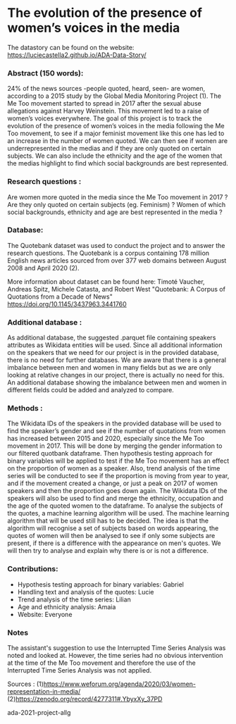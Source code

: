 # The evolution of the presence of women’s voices in the media

The datastory can be found on the website: https://luciecastella2.github.io/ADA-Data-Story/

### Abstract  (150 words):

24% of the news sources -people quoted, heard, seen- are women, according to a 2015 study by the Global Media Monitoring Project (1).
The Me Too movement started to spread in 2017 after the sexual abuse allegations against Harvey Weinstein. This movement led to a raise of women’s voices everywhere.
The goal of this project is to track the evolution of the presence of women’s voices in the media following the Me Too movement, to see if a major feminist movement like this one has led to an increase in the number of women quoted. We can then see if women are underrepresented in the medias and if they are only quoted on certain subjects. We can also include the ethnicity and the age of the women that the medias highlight to find which social backgrounds are best represented.

### Research questions : 
Are women more quoted in the media since the Me Too movement in 2017 ? Are they only quoted on certain subjects (eg. Feminism) ? Women of which social backgrounds, ethnicity and age are best represented in the media ?

### Database:
The Quotebank dataset was used to conduct the project and to answer the research questions. The Quotebank is a corpus containing 178 million English news articles sourced from over 377 web domains between August 2008 and April 2020 (2).   

More information about dataset can be found here: 
Timoté Vaucher, Andreas Spitz, Michele Catasta, and Robert West
"Quotebank: A Corpus of Quotations from a Decade of News"
https://doi.org/10.1145/3437963.3441760

### Additional database : 
As additional database, the suggested .parquet file containing speakers attributes as Wikidata entities will be used. 
Since all additional information on the speakers that we need for our project is in the provided database, there is no need for further databases. 
We are aware that there is a general imbalance between men and women in many fields but as we are only looking at relative changes in our project, there is actually no need for this. 
An additional database showing the imbalance between men and women in different fields could be added and analyzed to compare.
 
### Methods : 
The Wikidata IDs of the speakers in the provided database will be used to find the speaker’s gender and see if the number of quotations from women has increased between 2015 and 2020, especially since the Me Too movement in 2017. This will be done by merging the gender information to our filtered quotbank dataframe. Then hypothesis testing approach for binary variables will be applied to test if the Me Too movement has an effect on the proportion of women as a speaker. Also, trend analysis of the time series will be conducted to see if the proportion is moving from year to year, and if the movement created a change, or just a peak on 2017 of women speakers and then the proportion goes down again. 
The Wikidata IDs of the speakers will also be used to find and merge the ethnicity, occupation and the age of the quoted women to the dataframe. 
To analyse the subjects of the quotes, a machine learning algorithm will be used. The machine learning algorithm that will be used still has to be decided. The idea is that the algorithm will recognise a set of subjects based on words appearing, the quotes of women will then be analysed to see if only some subjects are present, if there is a difference with the appearance on men's quotes. We will then try to analyse and explain why there is or is not a difference. 

### Contributions:
- Hypothesis testing approach for binary variables: Gabriel
- Handling text and analysis of the quotes: Lucie
- Trend analysis of the time series: Lilian
- Age and ethnicity analysis: Amaia
- Website: Everyone 

### Notes
The assistant's suggestion to use the Interrupted Time Series Analysis was noted and looked at. However, the time series had no obvious intervention at the time of the Me Too movement and therefore the use of the Interrupted Time Series Analysis was not applied.

Sources : 
(1)https://www.weforum.org/agenda/2020/03/women-representation-in-media/
(2)https://zenodo.org/record/4277311#.YbyxXy_37PD


ada-2021-project-allg